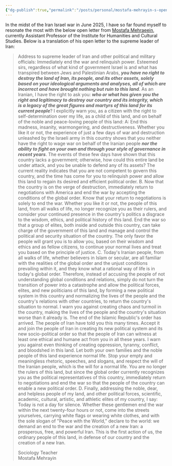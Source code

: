 ```yaml
---
{"dg-publish":true,"permalink":"/posts/personal/mostafa-mehrayin-s-open-letter-to-iran-leaders/","created":"2025-06-24T19:14:14.892+01:00","updated":"2025-06-24T19:22:06.970+01:00"}
---
```


In the midst of the Iran Israel war in June 2025, I have so far found myself to resonate the most with the below open letter from [Mostafa Mehraeein](https://independent.academia.edu/MostafaMehraeen/CurriculumVitae),  currently Assistant Professor of the Institute for Humanities and Cultural Studies. Below is a translation of his open letter to the supreme leader of Iran: 

> Address to supreme leader of Iran and other political and military officials: Immediately end the war and relinquish power.
> Esteemed sirs, regardless of what kind of government Israel is and what has transpired between Jews and Palestinian Arabs, ***you have no right to destroy the land of Iran, its people, and its other assets, solely based on your ideological arguments and analyses, all of which are incorrect and have brought nothing but ruin to this land***. As an Iranian, I have the right to ask you: ***who or what has given you the right and legitimacy to destroy our country and its integrity, which is a legacy of the great figures and martyrs of this land for its current people***? I explicitly warn you, as a citizen with the right to self-determination over my life, as a child of this land, and on behalf of the noble and peace-loving people of this land:
> A: End this madness, insanity, warmongering, and destructiveness. Whether you like it or not, the experience of just a few days of war and destruction unleashed by the Israeli army in this country shows that you neither have the right to wage war on behalf of the Iranian people ***nor the ability to fight on your own and through your style of governance in recent years***. The events of these few days have shown that this country lacks a government; otherwise, how could this entire land be under attack, and you be unable to defend any of its assets? The current reality indicates that you are not competent to govern this country, and the time has come for you to relinquish power and allow this land to regain its desired and efficient political order.
> B. Now that the country is on the verge of destruction, immediately return to negotiations with America and end the war by accepting the conditions of the global order. Know that your return to negotiations is solely to end the war. Whether you like it or not, the people of this land, from all walks of life, no longer recognize you as their rulers, and consider your continued presence in the country's politics a disgrace to the wisdom, ethics, and political history of this land. End the war so that a group of elites, both inside and outside this country, can take charge of the government of this land and manage and control the political and security situation of the country. The only favor the people will grant you is to allow you, based on their wisdom and ethics and as fellow citizens, to continue your normal lives and treat you based on the principle of justice.
> C. Today's Iranian people, from all walks of life, whether believers in Islam or secular, are all familiar with the realities of the global order and the unjust conditions prevailing within it, and they know what a rational way of life is in today's global order. Therefore, instead of accusing the people of not understanding global conditions and relations, simply do not turn the transition of power into a catastrophe and allow the political forces, elites, and new politicians of this land, by forming a new political system in this country and normalizing the lives of the people and the country's relations with other countries, to return the country's situation to normal. I warn you against creating chaos and turmoil in the country, making the lives of the people and the country's situation worse than it already is. The end of the Islamic Republic's order has arrived. The people of Iran have told you this many times. Accept it and join the people of Iran in creating its new political system and its new socio-political order so that the people of Iran can witness at least one ethical and humane act from you in all these years. I warn you against even thinking of creating oppression, tyranny, conflict, and bloodshed in this land. Let both your own families and the noble people of this land experience normal life. Stop your empty and meaningless rhetoric, speeches, and slogans, and respect the will of the Iranian people, which is the will for a normal life. You are no longer the rulers of this land, but since the global order currently recognizes you as the political representatives of this country, immediately return to negotiations and end the war so that the people of the country can enable a new political order.
> D. Finally, addressing the noble, dear, and helpless people of my land, and other political forces, scientific, academic, cultural, artistic, and athletic elites of my country, I say: Today is not a day for silence. Whether these gentlemen end the war within the next twenty-four hours or not, come into the streets yourselves, carrying white flags or wearing white clothes, and with the sole slogan of "Peace with the World," declare to the world: we demand an end to the war and the creation of a new Iran: a prosperous, free, and powerful Iran. This is the first action of us, the ordinary people of this land, in defense of our country and the creation of a new Iran.
> 
> Sociology Teacher  
> Mostafa Mehrayin